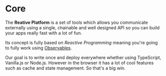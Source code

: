 # Core

The **Reative Platform** is a set of tools which allows you communicate externally using a single, chainable and well designed API so you can build your apps really fast with a lot of fun.

Its concept is fully based on _Reactive_ _Programming_ meaning you're going to fully work using [Observables](https://rxjs-dev.firebaseapp.com/operator-decision-tree).

Our goal is to write once and deploy everywhere whether using TypeScript, Vanilla.js or Node.js. However in the browser it has a lot of cool features such as cache and state management. So that's a big win.
